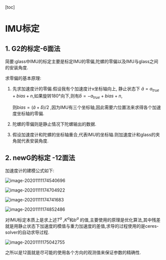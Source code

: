[toc]

# IMU标定

## 1. G2的标定-6面法

简要:glass中IMU的标定主要是标定IMU的零偏,陀螺的零偏以及IMU与glass之间的安装角度.

求零偏的基本原理: 

1. 先求加速度计的零偏.假设我有个加速度计x坐标轴向上,  静止状态下  $\hat a = a_{true} + bias+n$,如果旋转180°向下,则有$\hat b= -a_{true} + bias + n$,

   则$bias = (\hat a + \hat b)/ 2$ ,因为IMU有三个坐标轴,因此需要六位置法来求得各个加速度坐标轴的零偏.

2. 陀螺的零偏则是静止情况下陀螺输出的数据.
3. 假设加速度计和陀螺的坐标轴重合,代表IMU的坐标轴.则加速度计和glass的夹角就代表安装角度.

## 2. newG的标定 -12面法

加速度计的建模公式如下:

![image-20201111174540696](/home/lenovo/Noteworkspace/IMU_DOF/imuadd.png)

![image-20201111174704922](/home/lenovo/Noteworkspace/IMU_DOF/Ka.png)

![image-20201111174741683](/home/lenovo/Noteworkspace/IMU_DOF/ba.png)

![image-20201111174852486](/home/lenovo/Noteworkspace/IMU_DOF/acc.png)

对IMU标定本质上是求上述$T^a$ ,$K^a$和$b^a$ 的值,主要使用的原理是优化算法,其中残差就是用静止状态下加速度的模值与重力加速度的差值,求导的过程使用的是ceres-solver的自动求导过程.

![image-20201111175042755](/home/lenovo/Noteworkspace/IMU_DOF/modle.png)

之所以是12面就是尽可能的使用各个方向的观测值来保证参数的精确性.